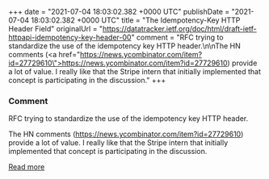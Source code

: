 
+++
date = "2021-07-04 18:03:02.382 +0000 UTC"
publishDate = "2021-07-04 18:03:02.382 +0000 UTC"
title = "The Idempotency-Key HTTP Header Field"
originalUrl = "https://datatracker.ietf.org/doc/html/draft-ietf-httpapi-idempotency-key-header-00"
comment = "RFC trying to standardize the use of the idempotency key HTTP header.\n\nThe HN comments (<a href=\"https://news.ycombinator.com/item?id=27729610\">https://news.ycombinator.com/item?id=27729610</a>)  provide a lot of value. I really like that the Stripe intern that initially implemented that concept is participating in the discussion."
+++

### Comment

RFC trying to standardize the use of the idempotency key HTTP header.

The HN comments (<a href="https://news.ycombinator.com/item?id=27729610">https://news.ycombinator.com/item?id=27729610</a>)  provide a lot of value. I really like that the Stripe intern that initially implemented that concept is participating in the discussion.

[Read more](https://datatracker.ietf.org/doc/html/draft-ietf-httpapi-idempotency-key-header-00)
